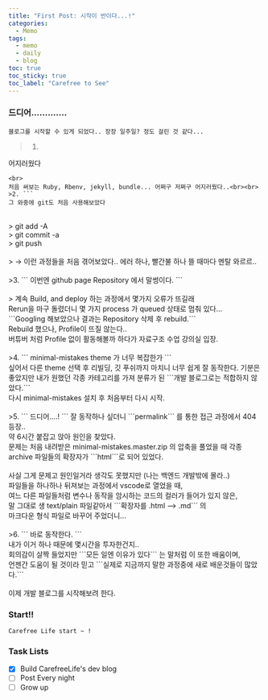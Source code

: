 ```yaml
---
title: "First Post: 시작이 반이다...!"
categories:
  - Memo
tags:
  - memo
  - daily
  - blog
toc: true
toc_sticky: true
toc_label: "Carefree to See"
---
```


### 드디어.............
```
블로그를 시작할 수 있게 되었다.. 장장 일주일? 정도 걸린 것 같다...
```
>1. ```
어지러웠다
``` 
<br>
처음 써보는 Ruby, Rbenv, jekyll, bundle... 어쩌구 저쩌구 어지러웠다..<br><br>
>2. ```
그 와중에 git도 처음 사용해보았다
``` 
<br>
> git add -A <br>
> git commit -a <br>
> git push <br><br>
> -> 이런 과정들을 처음 겪어보았다.. 에러 하나, 빨간불 하나 뜰 때마다 멘탈 와르르..<br><br>
>3. ```
이번엔 github page Repository 에서 말썽이다.
``` 
<br><br>
> 계속 Build, and deploy 하는 과정에서 몇가지 오류가 뜨길래 <br>Rerun을 마구 돌렸더니 몇 가지 process 가 queued 상태로 멈춰 있다... <br>```Googling 해보았으나 결과는 Repository 삭제 후 rebuild.```<br>Rebuild 했으나, Profile이 뜨질 않는다.. <br>버튜버 처럼 Profile 없이 활동해볼까 하다가 자료구조 수업 강의실 입장.<br><br>
>4. ```
minimal-mistakes theme 가 너무 복잡한가
``` 
<br>
싶어서 다른 theme 선택 후 리빌딩, 깃 푸쉬까지 마치니 너무 쉽게 잘 동작한다. 기분은 좋았지만 내가 원했던 각종 카테고리를 가져 분류가 된 ```개발 블로그로는 적합하지 않았다.``` <br>다시 minimal-mistakes 설치 후 처음부터 다시 시작.<br><br>
>5. ```
드디어....!
``` 
잘 동작하나 싶더니 ```permalink``` 를 통한 접근 과정에서 404 등장.. <br>약 6시간 붙잡고 앉아 원인을 찾았다. <br>문제는 처음 내려받은 minimal-mistakes.master.zip 의 압축을 풀었을 때 각종 archive 파일들의 확장자가 ```html```로 되어 있었다. <br><br>사실 그게 문제고 원인일거라 생각도 못했지만 (나는 백엔드 개발밖에 몰라..) <br>파일들을 하나하나 뒤져보는 과정에서 vscode로 열었을 때, <br>여느 다른 파일들처럼 변수나 동작을 암시하는 코드의 컬러가 들어가 있지 않은, <br>말 그대로 생 text/plain 파일같아서 ```확장자를 .html --> .md``` 의 <br>마크다운 형식 파일로 바꾸어 주었더니...<br><br>
>6. ```
바로 동작한다.
```
<br> 내가 이거 하나 때문에 몇시간을 투자한건지.. <br>회의감이 살짝 들었지만  ```모든 일엔 이유가 있다``` 는 말처럼 이 또한 배움이며, <br>언젠간 도움이 될 것이라 믿고 ```실제로 지금까지 말한 과정중에 새로 배운것들이 많았다.``` <br><br>이제 개발 블로그를 시작해보려 한다.

### Start!!
```
Carefree Life start ~ !
```
### Task Lists

- [x] Build CarefreeLife's dev blog
- [ ] Post Every night
- [ ] Grow up